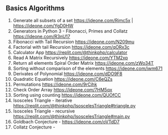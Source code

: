 ## Basics Algorithms

1. Generate all subsets of a set https://ideone.com/Rjmc5x | https://ideone.com/YgD0HW
2. Generators in Python 3 - Fibonacci, Primes and Collatz https://ideone.com/R3nU17
3. Fibonacci with Tail Recursion https://ideone.com/N209mu
4. Factorial with tail Recursion https://ideone.com/qORx3c
5. Calculator App https://replit.com/@thinkphp/calculator
6. Read A Matrix Recursively https://ideone.com/YTM2xp
7. Return all elements Spiral Order Matrix https://ideone.com/zWo34T
8. Sorting without comparison of the elements https://ideone.com/iwm671
9. Derivates of Polynomial https://ideone.com/dDO9F8
10. Quadratic Equation https://ideone.com/C6eQZs
11. Permutations https://ideone.com/9rCihk
12. Check Order Array https://ideone.com/7HM5qx
13. Sorting using counting https://ideone.com/QUOfCC
14. Isosceles Triangle - iterative https://replit.com/@thinkphp/IsoscelesTriangle#triangle.py
15. Isosceles Triangle - recursive https://replit.com/@thinkphp/IsoscelesTriangle#main.py
16. Goldbach Conjecture - https://ideone.com/oVTdD7
17. Collatz Conjecture - 
